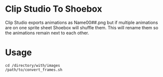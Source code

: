Clip Studio To Shoebox
======================

Clip Studio exports animations as Name00##.png but if multiple animations are on one sprite sheet Shoebox will shuffle them. This will rename them so the animations remain next to each other.

Usage
=====

```
cd /directory/with/images
/path/to/convert_frames.sh
```
